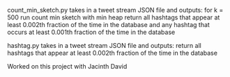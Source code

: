 count_min_sketch.py 
takes in a tweet stream JSON file and outputs:
for k = 500 
run count min sketch with min heap
return all hashtags that appear at least 0.002th fraction of the time in the database
and any hashtag that occurs at least 0.001th fraction of the time in the database

hashtag.py 
takes in a tweet stream JSON file and outputs:
return all hashtags that appear at least 0.002th fraction of the time in the database

Worked on this project with Jacinth David